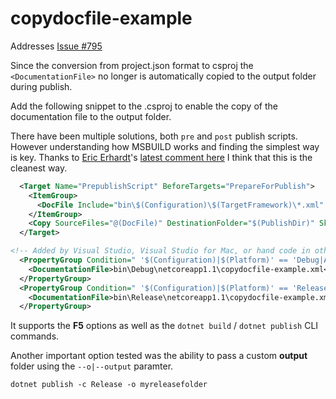 # copydocfile-example

Addresses [Issue #795](https://github.com/dotnet/sdk/issues/795)

Since the conversion from project.json format to csproj the `<DocumentationFile>` no longer is automatically copied to the output folder during publish.

Add the following snippet to the .csproj to enable the copy of the documentation file to the output folder.

There have been multiple solutions, both `pre` and `post` publish scripts. However understanding how MSBUILD works and finding the simplest way is key. Thanks to [Eric Erhardt](https://github.com/eerhardt)'s [latest comment here](https://github.com/dotnet/sdk/issues/795#issuecomment-289782712) I think that this is the cleanest way.

```xml
  <Target Name="PrepublishScript" BeforeTargets="PrepareForPublish">
    <ItemGroup>
      <DocFile Include="bin\$(Configuration)\$(TargetFramework)\*.xml" />
    </ItemGroup>
    <Copy SourceFiles="@(DocFile)" DestinationFolder="$(PublishDir)" SkipUnchangedFiles="false" />
  </Target>

<!-- Added by Visual Studio, Visual Studio for Mac, or hand code in other IDE -->
  <PropertyGroup Condition=" '$(Configuration)|$(Platform)' == 'Debug|AnyCPU' ">
    <DocumentationFile>bin\Debug\netcoreapp1.1\copydocfile-example.xml</DocumentationFile>
  </PropertyGroup>
  <PropertyGroup Condition=" '$(Configuration)|$(Platform)' == 'Release|AnyCPU' ">
    <DocumentationFile>bin\Release\netcoreapp1.1\copydocfile-example.xml</DocumentationFile>
  </PropertyGroup>
```

It supports the **F5** options as well as the `dotnet build` / `dotnet publish` CLI commands.

Another important option tested was the ability to pass a custom **output** folder using the `--o|--output` paramter.

```console
dotnet publish -c Release -o myreleasefolder
```

